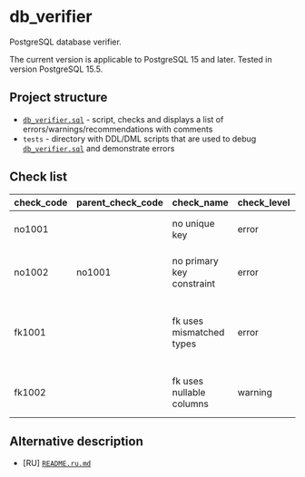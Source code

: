# db_verifier
PostgreSQL database verifier.

The current version is applicable to PostgreSQL 15 and later. Tested in version PostgreSQL 15.5.

## Project structure

* [`db_verifier.sql`](db_verifier.sql) - script, checks and displays a list of errors/warnings/recommendations with comments
* `tests` - directory with DDL/DML scripts that are used to debug [`db_verifier.sql`](db_verifier.sql) and demonstrate errors

## Check list

check_code| parent_check_code | check_name                | check_level | description
:---------|:------------------|:--------------------------|:------------|:-------------
no1001    |                   | no unique key             | error       | Relation has no unique key.
no1002    | no1001            | no primary key constraint | error       | Relation has no primary key constraint.
fk1001    |                   | fk uses mismatched types  | error       | Foreign key uses columns with mismatched types.
fk1002    |                   | fk uses nullable columns  | warning     | Foreign key uses nullable columns.

## Alternative description

* \[RU] [`README.ru.md`](README.ru.md)
